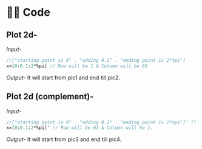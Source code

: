 # 👨‍💻 Code

## Plot 2d-

*Input-*
```scilab
//["starting point is 0" . "adding 0.1" . "ending point is 2*%pi"]
x=[0:0.1:2*%pi] // Row will be 1 & Column will be 63
```

*Output-*
It will start from pic1 and end till pic2. 

## Plot 2d (complement)-

*Input-*
```scilab
//["starting point is 0" . "adding 0.1" . "ending point is 2*%pi"]' ("'" is used for complement.)
x=[0:0.1:2*%pi]' // Row will be 63 & Column will be 1.
```

*Output-*
It will start from pic3 and end till pic4.